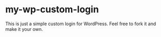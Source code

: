 my-wp-custom-login
==================

This is just a simple custom login for WordPress. Feel free to fork it and make it your own. 
